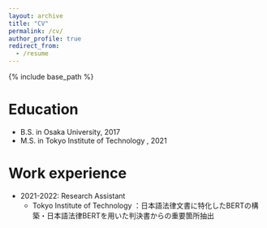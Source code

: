 ```yaml
---
layout: archive
title: "CV"
permalink: /cv/
author_profile: true
redirect_from:
  - /resume
---
```


{% include base_path %}

Education
======
* B.S. in Osaka University, 2017
* M.S. in Tokyo Institute of Technology , 2021

Work experience
======
* 2021-2022: Research Assistant
  * Tokyo Institute of Technology
 ：日本語法律文書に特化したBERTの構築・日本語法律BERTを用いた判決書からの重要箇所抽出

